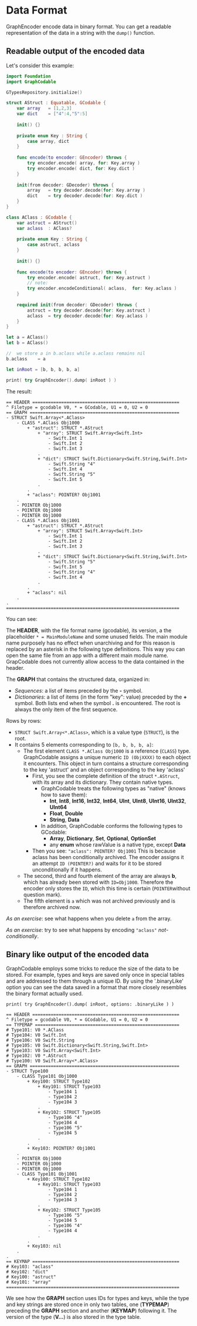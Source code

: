#  Data Format
GraphEncoder encode data in binary format. You can get a readable representation of the data in a string with the `dump()` function.

## Readable output of the encoded data
Let's consider this example:
```swift
import Foundation
import GraphCodable

GTypesRepository.initialize()

struct AStruct : Equatable, GCodable {
	var array	= [1,2,3]
	var dict	= ["4":4,"5":5]
	
	init() {}
	
	private enum Key : String {
		case array, dict
	}
	
	func encode(to encoder: GEncoder) throws {
		try encoder.encode( array, for: Key.array )
		try encoder.encode( dict, for: Key.dict )
	}
	
	init(from decoder: GDecoder) throws {
		array	= try decoder.decode(for: Key.array )
		dict	= try decoder.decode(for: Key.dict )
	}
}

class AClass : GCodable {
	var astruct	= AStruct()
	var aclass	: AClass?
	
	private enum Key : String {
		case astruct, aclass
	}
	
	init() {}
	
	func encode(to encoder: GEncoder) throws {
		try encoder.encode( astruct, for: Key.astruct )
		// note:
		try encoder.encodeConditional( aclass,  for: Key.aclass )
	}
	
	required init(from decoder: GDecoder) throws {
		astruct	= try decoder.decode(for: Key.astruct )
		aclass	= try decoder.decode(for: Key.aclass )
	}
}

let a = AClass()
let b = AClass()

//	we store a in b.aclass while a.aclass remains nil
b.aclass	= a

let	inRoot = [b, b, b, b, a]

print( try GraphEncoder().dump( inRoot ) )
```
The result:

```
== HEADER ========================================================
^ Filetype = gcodable V0, * = GCodable, U1 = 0, U2 = 0
== GRAPH =========================================================
- STRUCT Swift.Array<*.AClass>
	- CLASS *.AClass Obj1000
		+ "astruct": STRUCT *.AStruct
			+ "array": STRUCT Swift.Array<Swift.Int>
				- Swift.Int 1
				- Swift.Int 2
				- Swift.Int 3
			.
			+ "dict": STRUCT Swift.Dictionary<Swift.String,Swift.Int>
				- Swift.String "4"
				- Swift.Int 4
				- Swift.String "5"
				- Swift.Int 5
			.
		.
		+ "aclass": POINTER? Obj1001
	.
	- POINTER Obj1000
	- POINTER Obj1000
	- POINTER Obj1000
	- CLASS *.AClass Obj1001
		+ "astruct": STRUCT *.AStruct
			+ "array": STRUCT Swift.Array<Swift.Int>
				- Swift.Int 1
				- Swift.Int 2
				- Swift.Int 3
			.
			+ "dict": STRUCT Swift.Dictionary<Swift.String,Swift.Int>
				- Swift.String "5"
				- Swift.Int 5
				- Swift.String "4"
				- Swift.Int 4
			.
		.
		+ "aclass": nil
	.
.
==================================================================
```
 You can see:

The **HEADER**, with the file format name (gcodable), its version, a the placeholder ``* = MainModuleName`` and some unused fields.
The main module name purposely has no effect when unarchiving and for this reason is replaced by an asterisk in the following type definitions.
This way you can open the same file from an app with a different main module name.
GrapCodable does not currently allow access to the data contained in the header.

The **GRAPH** that contains the structured data, organized in:
- *Sequences*: a list of items preceded by the **-** symbol.
- *Dictionaries*: a list of items (in the form "key": value) preceded by the **+** symbol.
Both lists end when the symbol **.** is encountered.
The root is always the only item of the first sequence.

Rows by rows:
-	``STRUCT Swift.Array<*.AClass>``, which is a value type (``STRUCT``), is the root.
-	It contains 5 elements corresponding to ``[b, b, b, b, a]``:
	-	The first element ``CLASS *.AClass Obj1000`` is a reference (``CLASS``) type.
		GraphCodable assigns a unique numeric ``ID (ObjXXXX)`` to each object it encounters.
		This object in turn contains a structure corresponding to the key 'astruct' and an object corresponding to the key 'aclass'
		-	First, you see the complete definition of the struct ``*.AStruct``, with its array and its dictionary. They contain native types.
			-	GraphCodable treats the following types as "native" (knows how to save them):
				-	**Int**, **Int8**, **Int16**, **Int32**, **Int64**, **UInt**, **UInt8**, **UInt16**, **UInt32**, **UInt64**
				-	**Float**, **Double**
				-	**String**, **Data**
			-	In addition, GraphCodable conforms the following types to GCodable:
				-	**Array**, **Dictionary**, **Set**, **Optional**, **OptionSet**
				-	 any **enum** whose rawValue is a native type, except **Data**
		- 	Then you see: ``"aclass": POINTER? Obj1001`` This is because aclass has been conditionally archived.
			The encoder assigns it an attempt ``ID (POINTER?)`` and waits for it to be stored unconditionally if it happens.
	-	The second, third and fourth element of the array are always **b**, which has already been stored with ``ID=Obj1000``.
		Therefore the encoder only stores the ``ID``, which this time is certain (``POINTER``without question mark).
	-	The fifth element is ``a`` which was not archived previously and is therefore archived now.

*As an exercise*: see what happens when you delete ``a`` from the array.

*As an exercise*: try to see what happens by encoding ``"aclass"`` *not-conditionally*.

## Binary like output of the encoded data

GraphCodable employs some tricks to reduce the size of the data to be stored.
For example, types and keys are saved only once in special tables and are addressed to them through a unique ID.
By using the '.binaryLike' option you can see the data saved in a format that more closely resembles the binary format actually used.

`print( try GraphEncoder().dump( inRoot, options: .binaryLike ) )`

```
== HEADER ========================================================
^ Filetype = gcodable V0, * = GCodable, U1 = 0, U2 = 0
== TYPEMAP =======================================================
# Type101: V0 *.AClass
# Type104: V0 Swift.Int
# Type106: V0 Swift.String
# Type105: V0 Swift.Dictionary<Swift.String,Swift.Int>
# Type103: V0 Swift.Array<Swift.Int>
# Type102: V0 *.AStruct
# Type100: V0 Swift.Array<*.AClass>
== GRAPH =========================================================
- STRUCT Type100
	- CLASS Type101 Obj1000
		+ Key100: STRUCT Type102
			+ Key101: STRUCT Type103
				- Type104 1
				- Type104 2
				- Type104 3
			.
			+ Key102: STRUCT Type105
				- Type106 "4"
				- Type104 4
				- Type106 "5"
				- Type104 5
			.
		.
		+ Key103: POINTER? Obj1001
	.
	- POINTER Obj1000
	- POINTER Obj1000
	- POINTER Obj1000
	- CLASS Type101 Obj1001
		+ Key100: STRUCT Type102
			+ Key101: STRUCT Type103
				- Type104 1
				- Type104 2
				- Type104 3
			.
			+ Key102: STRUCT Type105
				- Type106 "5"
				- Type104 5
				- Type106 "4"
				- Type104 4
			.
		.
		+ Key103: nil
	.
.
== KEYMAP ========================================================
# Key103: "aclass"
# Key102: "dict"
# Key100: "astruct"
# Key101: "array"
==================================================================
```
We see how the **GRAPH** section uses IDs for types and keys, while the type and key strings are stored once in only two tables, one (**TYPEMAP**) preceding the **GRAPH** section and another (**KEYMAP**) following it. The version of the type (**V...**) is also stored in the type table.



